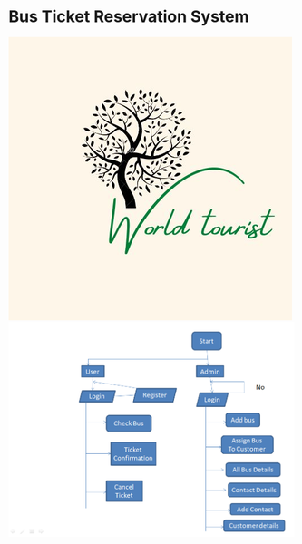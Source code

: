 # Bus Ticket Reservation System
<img src="https://github.com/sgrprmnk/distinct-pump-2117/blob/main/World%20tourist.png.jpg">
<img
  src="https://github.com/sgrprmnk/distinct-pump-2117/blob/main/busTicketR.png"
/>
